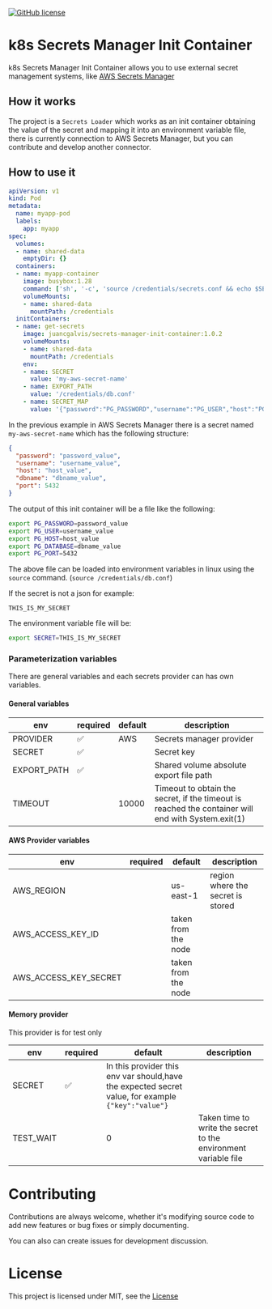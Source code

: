 [![GitHub license](https://img.shields.io/github/license/Naereen/StrapDown.js.svg)](https://github.com/juancgalvis/k8s-secrets-manager-init-container/blob/master/LICENSE)

# k8s Secrets Manager Init Container

k8s Secrets Manager Init Container allows you to use external secret
management systems, like [AWS Secrets Manager](https://aws.amazon.com/secrets-manager/)

## How it works

The project is a `Secrets Loader` which works as an init container obtaining the value of the
secret and mapping it into an environment variable file, there is currently connection to AWS
Secrets Manager, but you can contribute and develop another connector.

## How to use it

```yaml
apiVersion: v1
kind: Pod
metadata:
  name: myapp-pod
  labels:
    app: myapp
spec:
  volumes:
  - name: shared-data
    emptyDir: {}
  containers:
  - name: myapp-container
    image: busybox:1.28
    command: ['sh', '-c', 'source /credentials/secrets.conf && echo $SECRET_KEY']
    volumeMounts:
    - name: shared-data
      mountPath: /credentials
  initContainers:
  - name: get-secrets
    image: juancgalvis/secrets-manager-init-container:1.0.2
    volumeMounts:
    - name: shared-data
      mountPath: /credentials
    env:
    - name: SECRET
      value: 'my-aws-secret-name'
    - name: EXPORT_PATH
      value: '/credentials/db.conf'
    - name: SECRET_MAP
      value: '{"password":"PG_PASSWORD","username":"PG_USER","host":"PG_HOST","dbname":"PG_DATABASE","port":"PG_PORT"}'
```

In the previous example in AWS Secrets Manager there is a secret named `my-aws-secret-name` which
has the following structure:

```json
{
  "password": "password_value",
  "username": "username_value",
  "host": "host_value",
  "dbname": "dbname_value",
  "port": 5432
}
```

The output of this init container will be a file like the following:

```bash
export PG_PASSWORD=password_value
export PG_USER=username_value
export PG_HOST=host_value
export PG_DATABASE=dbname_value
export PG_PORT=5432

```

The above file can be loaded into environment variables in linux using
the `source` command. (`source /credentials/db.conf`)

If the secret is not a json for example:

```text
THIS_IS_MY_SECRET
```

The environment variable file will be:

```bash
export SECRET=THIS_IS_MY_SECRET

```

### Parameterization variables

There are general variables and each secrets provider can has own variables.

#### General variables

| env         | required | default | description                                                                                        |
|-------------|----------|---------|----------------------------------------------------------------------------------------------------|
| PROVIDER    |    ✅    | AWS     | Secrets manager provider                                                                           |
| SECRET      |    ✅    |         | Secret key                                                                                         |
| EXPORT_PATH |    ✅    |         | Shared volume absolute export file path                                                            |
| TIMEOUT     |          | 10000   | Timeout to obtain the secret, if the timeout is reached the container will end with System.exit(1) |

#### AWS Provider variables

| env                   | required | default             | description                       |
|-----------------------|----------|---------------------|-----------------------------------|
| AWS_REGION            |          | us-east-1           | region where the secret is stored |
| AWS_ACCESS_KEY_ID     |          | taken from the node |                                   |
| AWS_ACCESS_KEY_SECRET |          | taken from the node |                                   |

#### Memory provider

This provider is for test only

| env       | required | default | description                                                                                        |
|-----------|----------|---------|----------------------------------------------------------------------------------------------------|
| SECRET    |    ✅    | In this provider this env var should,have the expected secret value, for example `{"key":"value"}` |
| TEST_WAIT |          | 0       | Taken time to write the secret to the environment variable file                                                        |

# Contributing

Contributions are always welcome, whether it's modifying source code to add new features or bug fixes or simply documenting.

You can also can create issues for development discussion.

# License

This project is licensed under MIT, see the [License](https://github.com/juancgalvis/k8s-secrets-manager-init-container/blob/master/LICENSE)
